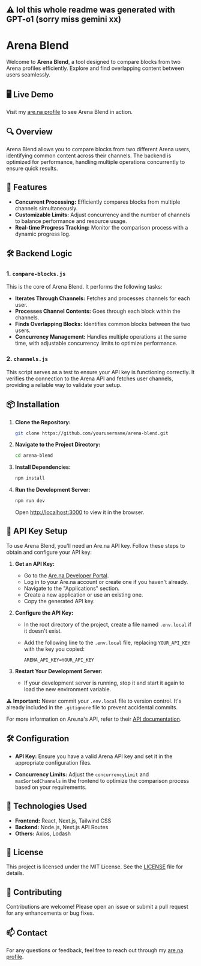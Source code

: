 ## ⚠️ lol this whole readme was generated with GPT-o1 (sorry miss gemini xx)

# Arena Blend

Welcome to **Arena Blend**, a tool designed to compare blocks from two Arena profiles efficiently. Explore and find overlapping content between users seamlessly.

## 🖥️ Live Demo

Visit my [are.na profile](https://www.trudy.computer) to see Arena Blend in action.

## 🔍 Overview

Arena Blend allows you to compare blocks from two different Arena users, identifying common content across their channels. The backend is optimized for performance, handling multiple operations concurrently to ensure quick results.

## 🚀 Features

- **Concurrent Processing:** Efficiently compares blocks from multiple channels simultaneously.
- **Customizable Limits:** Adjust concurrency and the number of channels to balance performance and resource usage.
- **Real-time Progress Tracking:** Monitor the comparison process with a dynamic progress log.

## 🛠️ Backend Logic

### 1. `compare-blocks.js`

This is the core of Arena Blend. It performs the following tasks:

- **Iterates Through Channels:** Fetches and processes channels for each user.
- **Processes Channel Contents:** Goes through each block within the channels.
- **Finds Overlapping Blocks:** Identifies common blocks between the two users.
- **Concurrency Management:** Handles multiple operations at the same time, with adjustable concurrency limits to optimize performance.

### 2. `channels.js`

This script serves as a test to ensure your API key is functioning correctly. It verifies the connection to the Arena API and fetches user channels, providing a reliable way to validate your setup.

## 📦 Installation

1. **Clone the Repository:**

   ```bash
   git clone https://github.com/yourusername/arena-blend.git
   ```

2. **Navigate to the Project Directory:**

   ```bash
   cd arena-blend
   ```

3. **Install Dependencies:**

   ```bash
   npm install
   ```

4. **Run the Development Server:**

   ```bash
   npm run dev
   ```

   Open [http://localhost:3000](http://localhost:3000) to view it in the browser.

## 🔑 API Key Setup

To use Arena Blend, you'll need an Are.na API key. Follow these steps to obtain and configure your API key:

1. **Get an API Key:**

   - Go to the [Are.na Developer Portal](https://dev.are.na/).
   - Log in to your Are.na account or create one if you haven't already.
   - Navigate to the "Applications" section.
   - Create a new application or use an existing one.
   - Copy the generated API key.

2. **Configure the API Key:**

   - In the root directory of the project, create a file named `.env.local` if it doesn't exist.
   - Add the following line to the `.env.local` file, replacing `YOUR_API_KEY` with the key you copied:

     ```
     ARENA_API_KEY=YOUR_API_KEY
     ```

3. **Restart Your Development Server:**
   - If your development server is running, stop it and start it again to load the new environment variable.

⚠️ **Important:** Never commit your `.env.local` file to version control. It's already included in the `.gitignore` file to prevent accidental commits.

For more information on Are.na's API, refer to their [API documentation](https://dev.are.na/documentation/channels).

## 🛠️ Configuration

- **API Key:** Ensure you have a valid Arena API key and set it in the appropriate configuration files.

- **Concurrency Limits:** Adjust the `concurrencyLimit` and `maxSortedChannels` in the frontend to optimize the comparison process based on your requirements.

## 🧰 Technologies Used

- **Frontend:** React, Next.js, Tailwind CSS
- **Backend:** Node.js, Next.js API Routes
- **Others:** Axios, Lodash

## 📄 License

This project is licensed under the MIT License. See the [LICENSE](LICENSE) file for details.

## 🤝 Contributing

Contributions are welcome! Please open an issue or submit a pull request for any enhancements or bug fixes.

## 📫 Contact

For any questions or feedback, feel free to reach out through my [are.na profile](https://www.trudy.computer).
